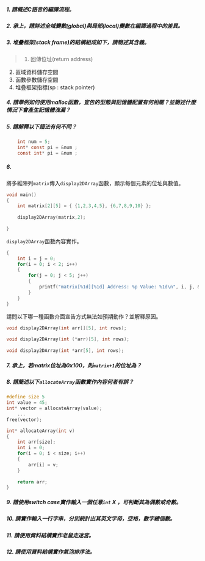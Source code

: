 ##### 1. 請概述C語言的編譯流程。 #####

##### 2. 承上，請詳述全域變數(global)與局部(local)變數在編譯過程中的差異。 #####

##### 3. 堆疊框架(stack frame)的結構組成如下，請簡述其含義。 #####
> 1.	回傳位址(return address)
2.	區域資料儲存空間
3.	函數參數儲存空間
4.	堆疊框架指標(sp : stack pointer)

##### 4. 請舉例如何使用malloc函數，宣告的型態與記憶體配置有何相關？並簡述什麼情況下會產生記憶體洩漏？ #####
##### 5. 請解釋以下語法有何不同？ #####

```c
	int num = 5;
    int* const pi = &num ; 			
    const int* pi = &num ; 
```

##### 6.  #####
將多維陣列`matrix`傳入`display2DArray`函數，顯示每個元素的位址與數值。 

```c
void main()
{
	int matrix[2][5] = { {1,2,3,4,5}, {6,7,8,9,10} };
	
	display2DArray(matrix,2);
	
}

```
`display2DArray`函數內容實作。
	
```c
{
	int i = j = 0;
	for(i = 0; i < 2; i++)
	{
		for(j = 0; j < 5; j++)
		{
			printf("matrix[%1d][%1d] Address: %p Value: %1d\n", i, j, &matrix+j, matrix[i][j]);
		}
	}
}

```
請問以下哪一種函數介面宣告方式無法如預期動作？並解釋原因。
	
```c
void display2DArray(int arr[][5], int rows);
	
void display2DArray(int (*arr)[5], int rows);
	
void display2DArray(int *arr[5], int rows);

```
	
##### 7. 承上，若matrix位址為0x100，則`matrix+1`的位址為？  #####
##### 8. 請簡述以下`allocateArray`函數實作內容何者有誤？ #####

```c
#define size 5
int value = 45;
int* vector = allocateArray(value);
	...
free(vector);
```

```c
int* allocateArray(int v)
{
	int arr[size];
	int i = 0;
	for(i = 0; i < size; i++)
	{
		arr[i] = v;
	}
	
	return arr;
}
```

##### 9. 請使用switch case實作輸入一個任意`int` X ，可判斷其為偶數或奇數。 #####
##### 10. 請實作輸入一行字串，分別統計出其英文字母，空格，數字總個數。 #####
##### 11. 請使用資料結構實作老鼠走迷宮。 #####
##### 12. 請使用資料結構實作氣泡排序法。 #####




